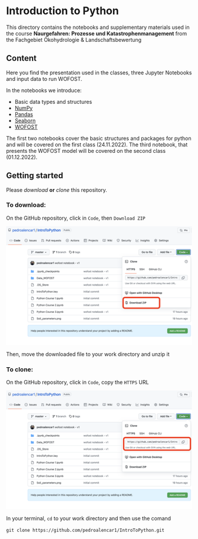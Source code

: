 # Introduction to Python 

This directory contains the notebooks and supplementary materials used in the course **Naurgefahren: Prozesse und Katastrophenmanagement** from the Fachgebiet Ökohydrologie & Landschaftsbewertung

## Content
Here you find the presentation used in the classes, three Jupyter Notebooks and input data to run WOFOST.

In the notebooks we introduce:

* Basic data types and structures
* [NumPy](https://numpy.org/)
* [Pandas](https://pandas.pydata.org/)
* [Seaborn](https://seaborn.pydata.org/)
* [WOFOST](https://www.wur.nl/en/research-results/research-institutes/environmental-research/facilities-tools/software-models-and-databases/wofost.htm) 

The first two notebooks cover the basic structures and packages for python and will be covered on the first class (24.11.2022). The third notebook, that presents the WOFOST model will be covered on the second class (01.12.2022).

## Getting started
Please *download* **or** *clone* this repository.

### To download:

On the GitHub repository, click in `Code`, then `Download ZIP` 

![Download](https://github.com/pedroalencar1/IntroToPython/blob/master/images/download.png?raw=true)

Then, move the downloaded file to your work directory and unzip it

### To clone:

On the GitHub repository, click in `Code`, copy the `HTTPS` URL

![Clone](https://github.com/pedroalencar1/IntroToPython/blob/master/images/clone.png?raw=true)

In your terminal, `cd` to your work directory and then use the comand

`git clone https://github.com/pedroalencar1/IntroToPython.git`
 